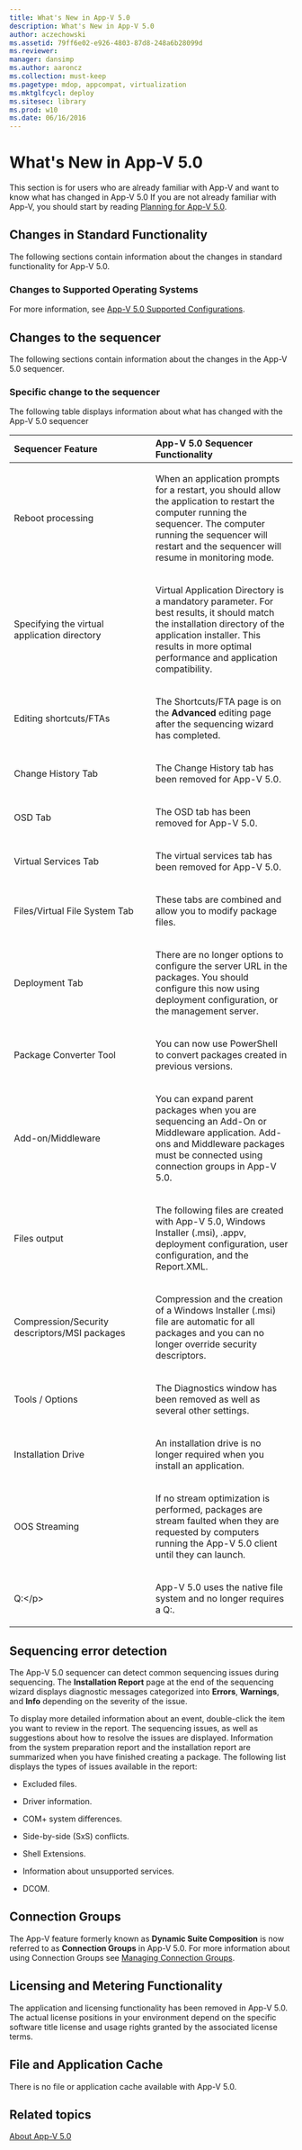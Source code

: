 ```yaml
---
title: What's New in App-V 5.0
description: What's New in App-V 5.0
author: aczechowski
ms.assetid: 79ff6e02-e926-4803-87d8-248a6b28099d
ms.reviewer: 
manager: dansimp
ms.author: aaroncz
ms.collection: must-keep
ms.pagetype: mdop, appcompat, virtualization
ms.mktglfcycl: deploy
ms.sitesec: library
ms.prod: w10
ms.date: 06/16/2016
---
```



# What's New in App-V 5.0


This section is for users who are already familiar with App-V and want to know what has changed in App-V 5.0 If you are not already familiar with App-V, you should start by reading [Planning for App-V 5.0](planning-for-app-v-50-rc.md).

## Changes in Standard Functionality


The following sections contain information about the changes in standard functionality for App-V 5.0.

### Changes to Supported Operating Systems

For more information, see [App-V 5.0 Supported Configurations](app-v-50-supported-configurations.md).

## Changes to the sequencer


The following sections contain information about the changes in the App-V 5.0 sequencer.

### Specific change to the sequencer

The following table displays information about what has changed with the App-V 5.0 sequencer

<table>
<colgroup>
<col width="50%" />
<col width="50%" />
</colgroup>
<thead>
<tr class="header">
<th align="left">Sequencer Feature</th>
<th align="left">App-V 5.0 Sequencer Functionality</th>
</tr>
</thead>
<tbody>
<tr class="odd">
<td align="left"><p>Reboot processing</p></td>
<td align="left"><p>When an application prompts for a restart, you should allow the application to restart the computer running the sequencer. The computer running the sequencer will restart and the sequencer will resume in monitoring mode.</p></td>
</tr>
<tr class="even">
<td align="left"><p>Specifying the virtual application directory</p></td>
<td align="left"><p>Virtual Application Directory is a mandatory parameter. For best results, it should match the installation directory of the application installer. This results in more optimal performance and application compatibility.</p></td>
</tr>
<tr class="odd">
<td align="left"><p>Editing shortcuts/FTAs</p></td>
<td align="left"><p>The Shortcuts/FTA page is on the <strong>Advanced</strong> editing page after the sequencing wizard has completed.</p></td>
</tr>
<tr class="even">
<td align="left"><p>Change History Tab</p></td>
<td align="left"><p>The Change History tab has been removed for App-V 5.0.</p></td>
</tr>
<tr class="odd">
<td align="left"><p>OSD Tab</p></td>
<td align="left"><p>The OSD tab has been removed for App-V 5.0.</p></td>
</tr>
<tr class="even">
<td align="left"><p>Virtual Services Tab</p></td>
<td align="left"><p>The virtual services tab has been removed for App-V 5.0.</p></td>
</tr>
<tr class="odd">
<td align="left"><p>Files/Virtual File System Tab</p></td>
<td align="left"><p>These tabs are combined and allow you to modify package files.</p></td>
</tr>
<tr class="even">
<td align="left"><p>Deployment Tab</p></td>
<td align="left"><p>There are no longer options to configure the server URL in the packages. You should configure this now using deployment configuration, or the management server.</p></td>
</tr>
<tr class="odd">
<td align="left"><p>Package Converter Tool</p></td>
<td align="left"><p>You can now use PowerShell to convert packages created in previous versions.</p></td>
</tr>
<tr class="even">
<td align="left"><p>Add-on/Middleware</p></td>
<td align="left"><p>You can expand parent packages when you are sequencing an Add-On or Middleware application. Add-ons and Middleware packages must be connected using connection groups in App-V 5.0.</p></td>
</tr>
<tr class="odd">
<td align="left"><p>Files output</p></td>
<td align="left"><p>The following files are created with App-V 5.0, Windows Installer (.msi), .appv, deployment configuration, user configuration, and the Report.XML.</p></td>
</tr>
<tr class="even">
<td align="left"><p>Compression/Security descriptors/MSI packages</p></td>
<td align="left"><p>Compression and the creation of a Windows Installer (.msi) file are automatic for all packages and you can no longer override security descriptors.</p></td>
</tr>
<tr class="odd">
<td align="left"><p>Tools / Options</p></td>
<td align="left"><p>The Diagnostics window has been removed as well as several other settings.</p></td>
</tr>
<tr class="even">
<td align="left"><p>Installation Drive</p></td>
<td align="left"><p>An installation drive is no longer required when you install an application.</p></td>
</tr>
<tr class="odd">
<td align="left"><p>OOS Streaming</p></td>
<td align="left"><p>If no stream optimization is performed, packages are stream faulted when they are requested by computers running the App-V 5.0 client until they can launch.</p></td>
</tr>
<tr class="even">
<td align="left"><p>Q:&lt;/p&gt;</td>
<td align="left"><p>App-V 5.0 uses the native file system and no longer requires a Q:.</p></td>
</tr>
</tbody>
</table>

 

## Sequencing error detection


The App-V 5.0 sequencer can detect common sequencing issues during sequencing. The **Installation Report** page at the end of the sequencing wizard displays diagnostic messages categorized into **Errors**, **Warnings**, and **Info** depending on the severity of the issue.

To display more detailed information about an event, double-click the item you want to review in the report. The sequencing issues, as well as suggestions about how to resolve the issues are displayed. Information from the system preparation report and the installation report are summarized when you have finished creating a package. The following list displays the types of issues available in the report:

-   Excluded files.

-   Driver information.

-   COM+ system differences.

-   Side-by-side (SxS) conflicts.

-   Shell Extensions.

-   Information about unsupported services.

-   DCOM.

## Connection Groups


The App-V feature formerly known as **Dynamic Suite Composition** is now referred to as **Connection Groups** in App-V 5.0. For more information about using Connection Groups see [Managing Connection Groups](managing-connection-groups.md).

## Licensing and Metering Functionality


The application and licensing functionality has been removed in App-V 5.0. The actual license positions in your environment depend on the specific software title license and usage rights granted by the associated license terms.

## File and Application Cache


There is no file or application cache available with App-V 5.0.






## Related topics


[About App-V 5.0](about-app-v-50.md)

 

 





